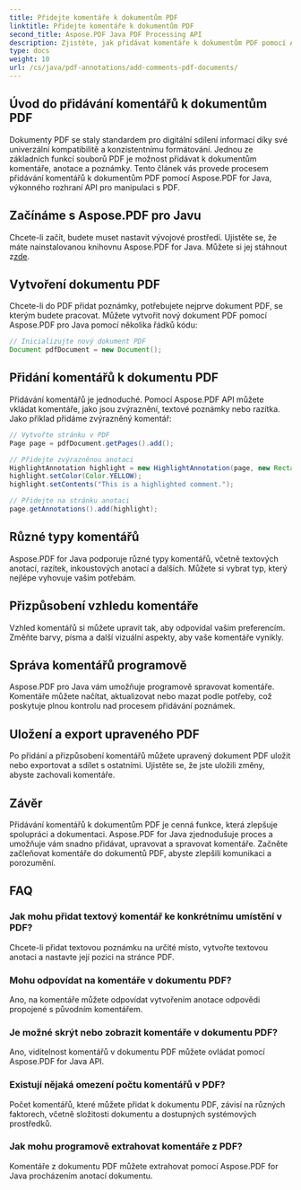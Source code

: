 ```yaml
---
title: Přidejte komentáře k dokumentům PDF
linktitle: Přidejte komentáře k dokumentům PDF
second_title: Aspose.PDF Java PDF Processing API
description: Zjistěte, jak přidávat komentáře k dokumentům PDF pomocí Aspose.PDF pro Javu – průvodce krok za krokem s příklady kódu.
type: docs
weight: 10
url: /cs/java/pdf-annotations/add-comments-pdf-documents/
---
```


## Úvod do přidávání komentářů k dokumentům PDF

Dokumenty PDF se staly standardem pro digitální sdílení informací díky své univerzální kompatibilitě a konzistentnímu formátování. Jednou ze základních funkcí souborů PDF je možnost přidávat k dokumentům komentáře, anotace a poznámky. Tento článek vás provede procesem přidávání komentářů k dokumentům PDF pomocí Aspose.PDF for Java, výkonného rozhraní API pro manipulaci s PDF.

## Začínáme s Aspose.PDF pro Javu

Chcete-li začít, budete muset nastavit vývojové prostředí. Ujistěte se, že máte nainstalovanou knihovnu Aspose.PDF for Java. Můžete si jej stáhnout z[zde](https://releases.aspose.com/pdf/java/).

## Vytvoření dokumentu PDF

Chcete-li do PDF přidat poznámky, potřebujete nejprve dokument PDF, se kterým budete pracovat. Můžete vytvořit nový dokument PDF pomocí Aspose.PDF pro Java pomocí několika řádků kódu:

```java
// Inicializujte nový dokument PDF
Document pdfDocument = new Document();
```

## Přidání komentářů k dokumentu PDF

Přidávání komentářů je jednoduché. Pomocí Aspose.PDF API můžete vkládat komentáře, jako jsou zvýraznění, textové poznámky nebo razítka. Jako příklad přidáme zvýrazněný komentář:

```java
// Vytvořte stránku v PDF
Page page = pdfDocument.getPages().add();

// Přidejte zvýrazněnou anotaci
HighlightAnnotation highlight = new HighlightAnnotation(page, new Rectangle(100, 100, 200, 200));
highlight.setColor(Color.YELLOW);
highlight.setContents("This is a highlighted comment.");

// Přidejte na stránku anotaci
page.getAnnotations().add(highlight);
```

## Různé typy komentářů

Aspose.PDF for Java podporuje různé typy komentářů, včetně textových anotací, razítek, inkoustových anotací a dalších. Můžete si vybrat typ, který nejlépe vyhovuje vašim potřebám.

## Přizpůsobení vzhledu komentáře

Vzhled komentářů si můžete upravit tak, aby odpovídal vašim preferencím. Změňte barvy, písma a další vizuální aspekty, aby vaše komentáře vynikly.

## Správa komentářů programově

Aspose.PDF pro Java vám umožňuje programově spravovat komentáře. Komentáře můžete načítat, aktualizovat nebo mazat podle potřeby, což poskytuje plnou kontrolu nad procesem přidávání poznámek.

## Uložení a export upraveného PDF

Po přidání a přizpůsobení komentářů můžete upravený dokument PDF uložit nebo exportovat a sdílet s ostatními. Ujistěte se, že jste uložili změny, abyste zachovali komentáře.

## Závěr

Přidávání komentářů k dokumentům PDF je cenná funkce, která zlepšuje spolupráci a dokumentaci. Aspose.PDF for Java zjednodušuje proces a umožňuje vám snadno přidávat, upravovat a spravovat komentáře. Začněte začleňovat komentáře do dokumentů PDF, abyste zlepšili komunikaci a porozumění.

## FAQ

### Jak mohu přidat textový komentář ke konkrétnímu umístění v PDF?

Chcete-li přidat textovou poznámku na určité místo, vytvořte textovou anotaci a nastavte její pozici na stránce PDF.

### Mohu odpovídat na komentáře v dokumentu PDF?

Ano, na komentáře můžete odpovídat vytvořením anotace odpovědi propojené s původním komentářem.

### Je možné skrýt nebo zobrazit komentáře v dokumentu PDF?

Ano, viditelnost komentářů v dokumentu PDF můžete ovládat pomocí Aspose.PDF for Java API.

### Existují nějaká omezení počtu komentářů v PDF?

Počet komentářů, které můžete přidat k dokumentu PDF, závisí na různých faktorech, včetně složitosti dokumentu a dostupných systémových prostředků.

### Jak mohu programově extrahovat komentáře z PDF?

Komentáře z dokumentu PDF můžete extrahovat pomocí Aspose.PDF for Java procházením anotací dokumentu.